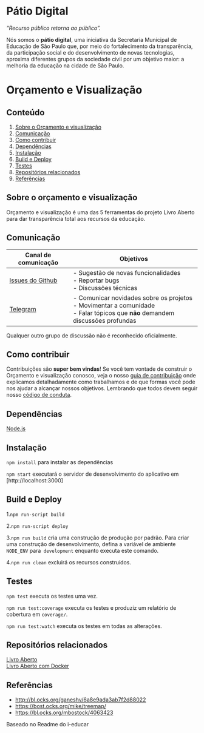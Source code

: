 # Pátio Digital

_“Recurso público retorna ao público”._

Nós somos o **pátio digital**, uma iniciativa da Secretaria Municipal de Educação de São Paulo que, por meio do fortalecimento da transparência, da participação social e do desenvolvimento de novas tecnologias, aproxima diferentes grupos da sociedade civil por um objetivo maior: a melhoria da educação na cidade de São Paulo. 


# Orçamento e Visualização

## Conteúdo

1. [Sobre o Orçamento e visualização](#sobre-o-orçamento-e-visualização)
2. [Comunicação](#comunicação)
3. [Como contribuir](#como-contribuir)
4. [Dependências](#dependências)
5. [Instalação](#instalação)
6. [Build e Deploy](#build-e-deploy)
7. [Testes](#testes)
8. [Repositórios relacionados](#repositórios-relacionados)
9. [Referências](#referências)


## Sobre o orçamento e visualização

 Orçamento e visualização é uma das 5 ferramentas do projeto Livro Aberto para dar transparência total aos recursos da educação.
 

## Comunicação

| Canal de comunicação | Objetivos |
|----------------------|-----------|
| [Issues do Github](https://github.com/prefeiturasp/SME-OrcamentoVisualizacao/issues) | - Sugestão de novas funcionalidades<br> - Reportar bugs<br> - Discussões técnicas |
| [Telegram](https://t.me/patiodigital ) | - Comunicar novidades sobre os projetos<br> - Movimentar a comunidade<br>  - Falar tópicos que **não** demandem discussões profundas |

Qualquer outro grupo de discussão não é reconhecido oficialmente.


## Como contribuir

Contribuições são **super bem vindas**! Se você tem vontade de construir o
Orçamento e visualização conosco, veja o nosso [guia de contribuição](./CONTRIBUTING.md)
onde explicamos detalhadamente como trabalhamos e de que formas você pode nos
ajudar a alcançar nossos objetivos. Lembrando que todos devem seguir 
nosso [código de conduta](./CODEOFCONDUCT.md).


## Dependências 
    
[Node.js](http://nodejs.org/)


## Instalação

`npm install` para instalar as dependências 

`npm start` executará o servidor de desenvolvimento do aplicativo em [http://localhost:3000]


## Build e Deploy

1.`npm run-script build`

2.`npm run-script deploy`

3.`npm run build` cria uma construção de produção por padrão.
Para criar uma construção de desenvolvimento, defina a variável de ambiente `NODE_ENV` para` development` enquanto executa este comando.

4.`npm run clean` excluirá os recursos construídos.


## Testes

 `npm test`  executa os testes uma vez.

 `npm run test:coverage`  executa os testes e produziz um relatório de cobertura em `coverage/`.

 `npm run test:watch`  executa os testes em todas as alterações.
 
 
## Repositórios relacionados

[Livro Aberto](https://github.com/prefeiturasp/SME-Livro-Aberto)<br>
[Livro Aberto com Docker](https://github.com/prefeiturasp/SME-Livro-Aberto-Docker)

## Referências

- http://bl.ocks.org/ganeshv/6a8e9ada3ab7f2d88022
- https://bost.ocks.org/mike/treemap/
- https://bl.ocks.org/mbostock/4063423


Baseado no Readme do i-educar
